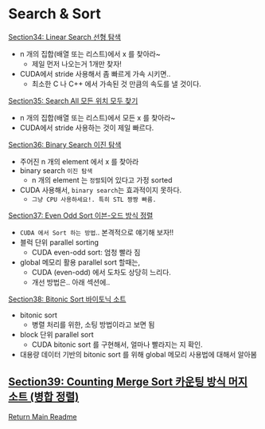 # Search & Sort

[Section34: Linear Search 선형 탐색](./doc/section34.md)
- n 개의 집합(배열 또는 리스트)에서 x 를 찾아라~ 
  - 제일 먼저 나오는거 1개만 찾자!
- CUDA에서 stride 사용해서 좀 빠르게 가속 시키면..
  - 최소한 C 나 C++ 에서 가속된 것 만큼의 속도를 낼 것이다.

[Section35: Search All 모든 위치 모두 찾기](./doc/section35.md)
- n 개의 집합(배열 또는 리스트)에서 모든 x 를 찾아라~
- CUDA에서 stride 사용하는 것이 제일 빠르다. 

[Section36: Binary Search 이진 탐색](./doc/section36.md)
- 주어진 n 개의 element 에서 x 를 찾아라
- binary search `이진 탐색`
  - n 개의 element 는 `정렬`되어 있다고 가정 sorted
- CUDA 사용해서, `binary search`는 효과적이지 못하다.
  - `그냥 CPU 사용하세요!. 특히 STL 짱짱 빠름.`

[Section37: Even Odd Sort 이븐-오드 방식 정렬](./doc/section37.md)
- `CUDA 에서 Sort 하는 방법`.. 본격적으로 얘기해 보자!!
- 블럭 단위 parallel sorting
  - CUDA even-odd sort: 엄청 빨라 짐
- global 메모리 활용 parallel sort 할때는, 
  - CUDA (even-odd) 에서 도차도 상당히 느리다.
  - 개선 방법은.. 아래 섹션에..
  
[Section38: Bitonic Sort 바이토닉 소트](./doc/section38.md)
- bitonic sort
  - 병렬 처리를 위한, 소팅 방법이라고 보면 됨
- block 단위 parallel sort
  - CUDA bitonic sort 를 구현해서, 얼마나 빨라지는 지 확인.
- 대용량 데이터 기반의 bitonic sort 를 위해 global 메모리 사용법에 대해서 알아봄 

[Section39: Counting Merge Sort 카운팅 방식 머지 소트 (병합 정렬)](./doc/section39.md)
- 
  
[Return Main Readme](../README.md)  


